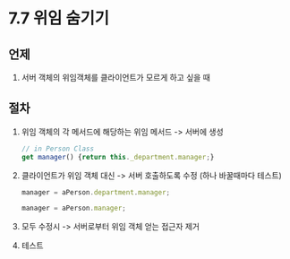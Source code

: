 # 7.7 위임 숨기기

## 언제

1. 서버 객체의 위임객체를 클라이언트가 모르게 하고 싶을 때

## 절차

1. 위임 객체의 각 메서드에 해당하는 위임 메서드 -> 서버에 생성

    ```javascript
    // in Person Class
    get manager() {return this._department.manager;}
    ```

2. 클라이언트가 위임 객체 대신 -> 서버 호출하도록 수정 (하나 바꿀때마다 테스트)

    ```javascript
    manager = aPerson.department.manager;
    ```

    ```javascript
    manager = aPerson.manager;
    ```

3. 모두 수정시 -> 서버로부터 위임 객체 얻는 접근자 제거

4. 테스트

